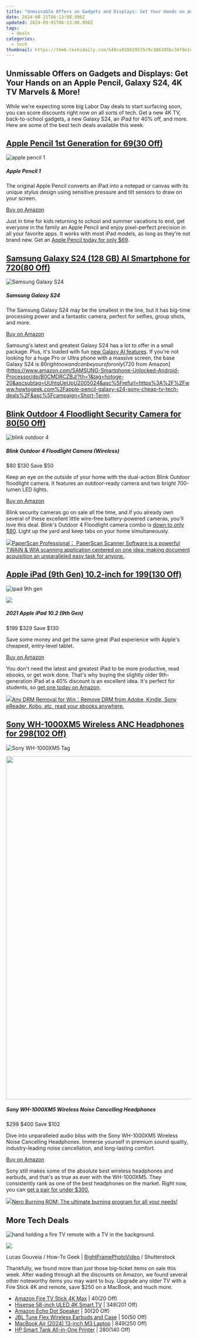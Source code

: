 ```yaml
---
title: "Unmissable Offers on Gadgets and Displays: Get Your Hands on an Apple Pencil, Galaxy S24, 4K TV Marvels & More!"
date: 2024-08-31T06:13:08.996Z
updated: 2024-09-01T06:13:08.996Z
tags:
  - deals
categories:
  - tech
thumbnail: https://thmb.techidaily.com/549ca928829525c9c386345bc34f0e1c4ffcbb4613654a88c4a76774162c73c8.jpg
---
```


## Unmissable Offers on Gadgets and Displays: Get Your Hands on an Apple Pencil, Galaxy S24, 4K TV Marvels & More!

While we're expecting some big Labor Day deals to start surfacing soon, you can score discounts right now on all sorts of tech. Get a new 4K TV, back-to-school gadgets, a new Galaxy S24, an iPad for 40% off, and more. Here are some of the best tech deals available this week.

## [Apple Pencil 1st Generation for $69 ($30 Off)](https://www.amazon.com/dp/B0BJLG69QR?tag=hotoge-20&ascsubtag=UUhtgUeUpU2005024&asc%5Frefurl=https%3A%2F%2Fwww.howtogeek.com%2Fapple-pencil-galaxy-s24-sony-cheap-tv-tech-deals%2F&asc%5Fcampaign=Short-Term) 

![apple pencil 1](https://static1.howtogeekimages.com/wordpress/wp-content/uploads/2024/08/apple-pencil-1.png) 

#####  Apple Pencil 1

The original Apple Pencil converts an iPad into a notepad or canvas with its unique stylus design using sensitive pressure and tilt sensors to draw on your screen.

[Buy on Amazon](https://www.amazon.com/Apple-MK0C2AM-A-Apple-Pencil/dp/B016NY7784?tag=hotoge-20&ascsubtag=UUhtgUeUpU2005024&asc%5Frefurl=https%3A%2F%2Fwww.howtogeek.com%2Fapple-pencil-galaxy-s24-sony-cheap-tv-tech-deals%2F&asc%5Fcampaign=Short-Term) 

 Just in time for kids returning to school and summer vacations to end, get everyone in the family an Apple Pencil and enjoy pixel-perfect precision in all your favorite apps. It works with most iPad models, as long as they're not brand new. Get an [Apple Pencil today for only $69](https://www.amazon.com/dp/B0BJLG69QR?tag=hotoge-20&ascsubtag=UUhtgUeUpU2005024&asc%5Frefurl=https%3A%2F%2Fwww.howtogeek.com%2Fapple-pencil-galaxy-s24-sony-cheap-tv-tech-deals%2F&asc%5Fcampaign=Short-Term).

## [Samsung Galaxy S24 (128 GB) AI Smartphone for $720 ($80 Off)](http://www.amazon.com/SAMSUNG-Smartphone-Unlocked-Android-Processor/dp/B0CMDRCZBJ/?th=1&tag=hotoge-20&ascsubtag=UUhtgUeUpU2005024&asc%5Frefurl=https%3A%2F%2Fwww.howtogeek.com%2Fapple-pencil-galaxy-s24-sony-cheap-tv-tech-deals%2F&asc%5Fcampaign=Short-Term) 

![Samsung Galaxy S24](https://static1.howtogeekimages.com/wordpress/wp-content/uploads/2024/02/samsung-galaxy-s24.png) 

#####  Samsung Galaxy S24

The Samsung Galaxy S24 may be the smallest in the line, but it has big-time processing power and a fantastic camera, perfect for selfies, group shots, and more.

[Buy on Amazon](https://www.amazon.com/SAMSUNG-Smartphone-Unlocked-Android-Processor/dp/B0CMDMSZB4?th=1&tag=hotoge-20&ascsubtag=UUhtgUeUpU2005024&asc%5Frefurl=https%3A%2F%2Fwww.howtogeek.com%2Fapple-pencil-galaxy-s24-sony-cheap-tv-tech-deals%2F&asc%5Fcampaign=Short-Term) 

 Samsung's latest and greatest Galaxy S24 has a lot to offer in a small package. Plus, it's loaded with fun [new Galaxy AI features](https://instagram-video-recordings.techidaily.com/updated-2024-approved-elevate-your-content-game-with-these-instagram-story-tips/). If you're not looking for a huge Pro or Ultra phone with a massive screen, the base Galaxy S24 is $80 right now and can be yours for only [$720 from Amazon](https://www.amazon.com/SAMSUNG-Smartphone-Unlocked-Android-Processor/dp/B0CMDRCZBJ/?th=1&tag=hotoge-20&ascsubtag=UUhtgUeUpU2005024&asc%5Frefurl=https%3A%2F%2Fwww.howtogeek.com%2Fapple-pencil-galaxy-s24-sony-cheap-tv-tech-deals%2F&asc%5Fcampaign=Short-Term).

## [Blink Outdoor 4 Floodlight Security Camera for $80 ($50 Off)](https://www.amazon.com/All-New-Blink-Outdoor-Floodlight-Camera/dp/B0BBX45V5B?tag=hotoge-20&ascsubtag=UUhtgUeUpU2005024&asc%5Frefurl=https%3A%2F%2Fwww.howtogeek.com%2Fapple-pencil-galaxy-s24-sony-cheap-tv-tech-deals%2F&asc%5Fcampaign=Short-Term) 

![blink outdoor 4](https://static1.howtogeekimages.com/wordpress/wp-content/uploads/2024/08/blink-outdoor-4.png) 

#####  Blink Outdoor 4 Floodlight Camera (Wireless)

$80 $130 Save $50 

Keep an eye on the outside of your home with the dual-action Blink Outdoor floodlight camera. It features an outdoor-ready camera and two bright 700-lumen LED lights. 

[Buy on Amazon](https://www.amazon.com/All-New-Blink-Outdoor-Floodlight-Camera/dp/B0BBX45V5B?tag=hotoge-20&ascsubtag=UUhtgUeUpU2005024&asc%5Frefurl=https%3A%2F%2Fwww.howtogeek.com%2Fapple-pencil-galaxy-s24-sony-cheap-tv-tech-deals%2F&asc%5Fcampaign=Short-Term) 

 Blink security cameras go on sale all the time, and if you already own several of these excellent little wire-free battery-powered cameras, you'll love this deal. Blink's Outdoor 4 Floodlight camera combo is [down to only $80](https://www.amazon.com/All-New-Blink-Outdoor-Floodlight-Camera/dp/B0BBX45V5B?tag=hotoge-20&ascsubtag=UUhtgUeUpU2005024&asc%5Frefurl=https%3A%2F%2Fwww.howtogeek.com%2Fapple-pencil-galaxy-s24-sony-cheap-tv-tech-deals%2F&asc%5Fcampaign=Short-Term). Light up the yard and keep tabs on your home simultaneously.

<!-- affiliate ads begin -->
<a href="https://secure.2checkout.com/order/checkout.php?PRODS=37540879&QTY=1&AFFILIATE=108875&CART=1"><img src="https://paperscan.orpalis.com/img/content/You_prefer_to_use.png" border="0">PaperScan Professional： PaperScan Scanner Software is a powerful TWAIN & WIA scanning application centered on one idea: making document acquisition an unparalleled easy task for anyone.</a>
<!-- affiliate ads end -->
## [Apple iPad (9th Gen) 10.2-inch for $199 ($130 Off)](https://www.amazon.com/2021-Apple-10-2-inch-iPad-Wi-Fi/dp/B09G9FPHY6?tag=hotoge-20&ascsubtag=UUhtgUeUpU2005024&asc%5Frefurl=https%3A%2F%2Fwww.howtogeek.com%2Fapple-pencil-galaxy-s24-sony-cheap-tv-tech-deals%2F&asc%5Fcampaign=Short-Term) 

![ipad 9th gen](https://static1.howtogeekimages.com/wordpress/wp-content/uploads/2023/11/ipad-9th-gen.png) 

<!-- affiliate ads begin -->
<a href="https://store.absolute.com/order/checkout.php?PRODS=4601998&QTY=1&AFFILIATE=108875&CART=1"><img src="https://secure.avangate.com/images/merchant/ef70e26a0b5da778eda3f48014d087cd/728x90_larger-shield.jpg" border="0"></a>
<!-- affiliate ads end -->
#####  2021 Apple iPad 10.2 (9th Gen)

$199 $329 Save $130 

Save some money and get the same great iPad experience with Apple's cheapest, entry-level tablet.

[Buy on Amazon](https://www.amazon.com/dp/B09G9FPHY6?tag=hotoge-20&ascsubtag=UUhtgUeUpU2005024&asc%5Frefurl=https%3A%2F%2Fwww.howtogeek.com%2Fapple-pencil-galaxy-s24-sony-cheap-tv-tech-deals%2F&asc%5Fcampaign=Short-Term) 

 You don't need the latest and greatest iPad to be more productive, read ebooks, or get work done. That's why buying the slightly older 9th-generation iPad at a 40% discount is an excellent idea. It's perfect for students, so [get one today on Amazon](https://www.amazon.com/2021-Apple-10-2-inch-iPad-Wi-Fi/dp/B09G9FPHY6?tag=hotoge-20&ascsubtag=UUhtgUeUpU2005024&asc%5Frefurl=https%3A%2F%2Fwww.howtogeek.com%2Fapple-pencil-galaxy-s24-sony-cheap-tv-tech-deals%2F&asc%5Fcampaign=Short-Term).

<!-- affiliate ads begin -->
<a href="https://secure.2checkout.com/order/checkout.php?PRODS=4600113&QTY=1&AFFILIATE=108875&CART=1"><img src="https://www.epubor.com/images/drm-removal-feature2.png" border="0">Any DRM Removal for Win：Remove DRM from Adobe, Kindle, Sony eReader, Kobo, etc, read your ebooks anywhere.</a>
<!-- affiliate ads end -->
## [Sony WH-1000XM5 Wireless ANC Headphones for $298 ($102 Off)](https://www.amazon.com/Sony-WH-1000XM5-Canceling-Headphones-Hands-Free/dp/B09XS7JWHH?th=1&tag=hotoge-20&ascsubtag=UUhtgUeUpU2005024&asc%5Frefurl=https%3A%2F%2Fwww.howtogeek.com%2Fapple-pencil-galaxy-s24-sony-cheap-tv-tech-deals%2F&asc%5Fcampaign=Short-Term) 

![Sony WH-1000XM5 Tag](https://static1.howtogeekimages.com/wordpress/wp-content/uploads/2023/12/sony-wh-1000xm5-tag.png) 

<!-- affiliate ads begin -->
<a href="https://ancheer.sjv.io/c/5597632/1657301/17326" target="_top" id="1657301"><img src="//a.impactradius-go.com/display-ad/17326-1657301" border="0" alt="" width="1920" height="933"/></a><img height="0" width="0" src="https://imp.pxf.io/i/5597632/1657301/17326" style="position:absolute;visibility:hidden;" border="0" />
<!-- affiliate ads end -->
#####  Sony WH-1000XM5 Wireless Noise Cancelling Headphones

$298 $400 Save $102 

Dive into unparalleled audio bliss with the Sony WH-1000XM5 Wireless Noise Cancelling Headphones. Immerse yourself in premium sound quality, industry-leading noise cancellation, and long-lasting comfort.

[Buy on Amazon](https://amazon.com/dp/B09XS7JWHH?tag=hotoge-20&ascsubtag=UUhtgUeUpU2005024&asc%5Frefurl=https%3A%2F%2Fwww.howtogeek.com%2Fapple-pencil-galaxy-s24-sony-cheap-tv-tech-deals%2F&asc%5Fcampaign=Short-Term) 

 Sony still makes some of the absolute best wireless headphones and earbuds, and that's as true as ever with the WH-1000XM5\. They consistently rank as one of the best headphones on the market. Right now, you can [get a pair for under $300.](https://www.amazon.com/Sony-WH-1000XM5-Canceling-Headphones-Hands-Free/dp/B09XS7JWHH?th=1&tag=hotoge-20&ascsubtag=UUhtgUeUpU2005024&asc%5Frefurl=https%3A%2F%2Fwww.howtogeek.com%2Fapple-pencil-galaxy-s24-sony-cheap-tv-tech-deals%2F&asc%5Fcampaign=Short-Term) 

<!-- affiliate ads begin -->
<a href="https://store.nero.com/order/checkout.php?PRODS=39694080&QTY=1&AFFILIATE=108875&CART=1"><img src="http://cdnwww.nero.com/nero-com-wAssets/img/banners/2023/nbr/fire/Screenshot_1red_gb.jpg" border="0">Nero Burning ROM:
The ultimate burning program for all your needs!</a>
<!-- affiliate ads end -->
##  More Tech Deals

![hand holding a fire TV remote with a TV in the background.](https://static1.howtogeekimages.com/wordpress/wp-content/uploads/2024/08/hand-holding-the-fire-tv-controller-and-an-alert-icon-on-the-screen-in-the-background-1.jpg) 

<!-- affiliate ads begin -->
<a href="https://estore.winxdvd.com/order/checkout.php?PRODS=1412049&QTY=1&AFFILIATE=108875&CART=1"><img src="https://www.winxdvd.com/affiliate/new-banner/pt-200x200.jpg" border="0"></a>
<!-- affiliate ads end -->
Lucas Gouveia / How-To Geek | [RightFramePhotoVideo](https://www.shutterstock.com/image-photo/male-hand-holding-tv-remote-control-1730110726) / Shutterstock

 Thankfully, we found more than just those big-ticket items on sale this week. After wading through all the discounts on Amazon, we found several other noteworthy items you may want to buy. Upgrade any older TV with a Fire Stick 4K and remote, save $250 on a MacBook, and much more.

* [Amazon Fire TV Stick 4K Max](https://www.amazon.com/all-new-amazon-fire-tv-stick-4k-max/dp/B0BP9SNVH9?tag=hotoge-20&ascsubtag=UUhtgUeUpU2005024&asc%5Frefurl=https%3A%2F%2Fwww.howtogeek.com%2Fapple-pencil-galaxy-s24-sony-cheap-tv-tech-deals%2F&asc%5Fcampaign=Short-Term) | $40 ($20 Off)
* [Hisense 58-inch ULED 4K Smart TV](https://www.amazon.com/Hisense-58-inch-Quantum-Smart-58U6HF/dp/B0B7CLH7RW?tag=hotoge-20&ascsubtag=UUhtgUeUpU2005024&asc%5Frefurl=https%3A%2F%2Fwww.howtogeek.com%2Fapple-pencil-galaxy-s24-sony-cheap-tv-tech-deals%2F&asc%5Fcampaign=Short-Term) | $348 ($201 Off)
* [Amazon Echo Dot Speaker](https://www.amazon.com/dp/B09B8V1LZ3?tag=hotoge-20&ascsubtag=UUhtgUeUpU2005024&asc%5Frefurl=https%3A%2F%2Fwww.howtogeek.com%2Fapple-pencil-galaxy-s24-sony-cheap-tv-tech-deals%2F&asc%5Fcampaign=Short-Term) | $30 ($20 Off)
* [JBL Tune Flex Wireless Earbuds and Case](https://www.amazon.com/JBL-Tune-Flex-Wireless-Cancelling/dp/B0C1QNRGHC?tag=hotoge-20&ascsubtag=UUhtgUeUpU2005024&asc%5Frefurl=https%3A%2F%2Fwww.howtogeek.com%2Fapple-pencil-galaxy-s24-sony-cheap-tv-tech-deals%2F&asc%5Fcampaign=Short-Term) | $50 ($50 Off)
* [MacBook Air (2024) 13-inch M3 Laptop](https://www.amazon.com/dp/B0CX22ZW1T/?tag=hotoge-20&ascsubtag=UUhtgUeUpU2005024&asc%5Frefurl=https%3A%2F%2Fwww.howtogeek.com%2Fapple-pencil-galaxy-s24-sony-cheap-tv-tech-deals%2F&asc%5Fcampaign=Short-Term) | $849 ($250 Off)
* [HP Smart Tank All-in-One Printer](https://www.amazon.com/HP-Smart-7301-Cartridge-free-automatic/dp/B09CJ2V6WM?tag=hotoge-20&ascsubtag=UUhtgUeUpU2005024&asc%5Frefurl=https%3A%2F%2Fwww.howtogeek.com%2Fapple-pencil-galaxy-s24-sony-cheap-tv-tech-deals%2F&asc%5Fcampaign=Short-Term) | $280 ($140 Off)

<ins class="adsbygoogle"
     style="display:block"
     data-ad-format="autorelaxed"
     data-ad-client="ca-pub-7571918770474297"
     data-ad-slot="1223367746"></ins>



<ins class="adsbygoogle"
     style="display:block"
     data-ad-client="ca-pub-7571918770474297"
     data-ad-slot="8358498916"
     data-ad-format="auto"
     data-full-width-responsive="true"></ins>


